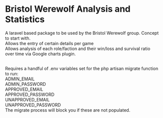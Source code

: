 # Bristol Werewolf Analysis and Statistics
A laravel based package to be used by the Bristol Werewolf group. Concept to start with.<br>
Allows the entry of certain details per game<br>
Allows analysis of each role/faction and their win/loss and survival ratio over time via Google charts plugin. <br><br>

Requires a handful of .env variables set for the php artisan migrate function to run:<br>
ADMIN_EMAIL<br>
ADMIN_PASSWORD<br>
APPROVED_EMAIL<br>
APPROVED_PASSWORD<br>
UNAPPROVED_EMAIL<br>
UNAPPROVED_PASSWORD<br>
The migrate process will block you if these are not populated.
